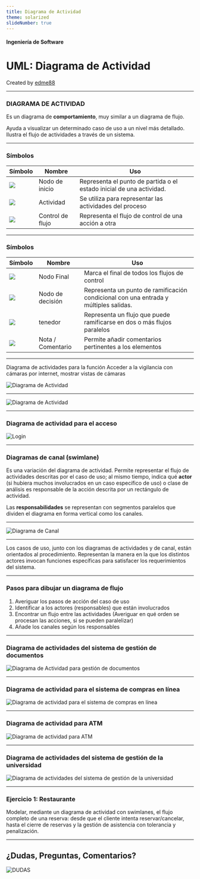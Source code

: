 ```yaml
---
title: Diagrama de Actividad
theme: solarized
slideNumber: true
---
```


#### Ingeniería de Software
# UML: Diagrama de Actividad
Created by <i class="fab fa-telegram"></i>
[edme88]("https://t.me/edme88")

---
### DIAGRAMA DE ACTIVIDAD

Es un diagrama de **comportamiento**, muy similar a un diagrama de flujo.

Ayuda a visualizar un determinado caso de uso a un nivel más detallado. Ilustra el flujo de actividades  a través de un sistema.

---

<!-- .slide: style="font-size: 0.70em" -->

### Símbolos

<table>
<thead>
    <tr>
        <th>Símbolo</th>
        <th>Nombre</th>
        <th>Uso</th>
    </tr>
</thead>
<tbody>
    <tr>
        <td><img src="images/unidad5/actividad/Start.png"></td>
        <td>Nodo de inicio</td>
        <td>Representa el punto de partida o el estado inicial de una actividad.</td>
    </tr>
    <tr>
        <td><img src="images/unidad5/actividad/Activity.png"></td>
        <td>Actividad</td>
        <td>Se utiliza para representar las actividades del proceso</td>
    </tr>
    <tr>
        <td><img src="images/unidad5/actividad/Control-flow.png"></td>
        <td>Control de flujo</td>
        <td>Representa el flujo de control de una acción a otra</td>
    </tr>
</tbody>
</table>

---

<!-- .slide: style="font-size: 0.70em" -->

### Símbolos

<table>
<thead>
    <tr>
        <th>Símbolo</th>
        <th>Nombre</th>
        <th>Uso</th>
    </tr>
</thead>
<tbody>
    <tr>
        <td><img src="images/unidad5/actividad/Final-node.png"></td>
        <td>Nodo Final</td>
        <td>Marca el final de todos los flujos de control</td>
    </tr>
    <tr>
        <td><img src="images/unidad5/actividad/Decision-node-and-merge-node.png"></td>
        <td>Nodo de decisión</td>
        <td>Representa un punto de ramificación condicional con una entrada y múltiples salidas.</td>
    </tr>
    <tr>
        <td><img src="images/unidad5/actividad/Fork.png"></td>
        <td>tenedor</td>
        <td>Representa un flujo que puede ramificarse en dos o más flujos paralelos</td>
    </tr>
    <tr>
        <td><img src="images/unidad5/actividad/Note-or-comment.png"></td>
        <td>Nota / Comentario </td>
        <td>Permite añadir comentarios pertinentes a los elementos</td>
    </tr>
</tbody>
</table>

---

Diagrama de actividades para la función Acceder a la vigilancia con cámaras por 
internet, mostrar vistas de cámaras

![Diagrama de Actividad](images/unidad5/diagrama-actividad2.png)

---

![Diagrama de Actividad](images/unidad5/planeacion-proyecto.png)

---

### Diagrama de actividad para el acceso

![Login](images/unidad5/actividad/New-Activity-Diagram-for-Login.png)

---

### Diagramas de canal (swimlane)

Es una variación del diagrama de actividad. Permite representar el flujo de actividades descritas por el caso de uso; al mismo tiempo, indica qué **actor** (si hubiera muchos involucrados en un caso específico de uso) o clase de análisis es responsable de la acción descrita por un rectángulo de actividad. 

Las **responsabilidades** se representan con segmentos paralelos que dividen el diagrama en 
forma vertical como los canales.

---

![Diagrama de Canal](images/unidad5/diagrama-canal.png)

---

Los casos de uso, junto con los diagramas de actividades y de canal, están orientados al 
procedimiento. Representan la manera en la que los distintos actores invocan funciones específicas para satisfacer los requerimientos del sistema.

---

### Pasos para dibujar un diagrama de flujo

1. Averiguar los pasos de acción del caso de uso
2. Identificar a los actores (responsables) que están involucrados
3. Encontrar un flujo entre las actividades (Averiguar en qué orden se procesan las acciones, si se pueden paralelizar)
4. Añade los canales según los responsables

---

### Diagrama de actividades del sistema de gestión de documentos

![Diagrama de Actividad para gestión de documentos](images/unidad5/actividad/Activity-Diagram-for-Document-Management-System.png)

---

### Diagrama de actividad para el sistema de compras en línea

![Diagrama de actividad para el sistema de compras en línea](images/unidad5/actividad/New-Online-Shopping-System.png)

---

### Diagrama de actividad para ATM

![Diagrama de actividad para ATM](images/unidad5/actividad/New-ATM-Activity-Diagram-e1660549830558.png)

---

### Diagrama de actividades del sistema de gestión de la universidad

![Diagrama de actividades del sistema de gestión de la universidad](images/unidad5/actividad/New-College-Management.png)

---

### Ejercicio 1: Restaurante

Modelar, mediante un diagrama de actividad con swimlanes, el flujo completo de una reserva: desde que el cliente intenta reservar/cancelar, hasta el cierre de reservas y la gestión de asistencia con tolerancia y penalización.

---
## ¿Dudas, Preguntas, Comentarios?
![DUDAS](images/pregunta.gif)

<!--https://es.venngage.com/blog/diagrama-de-actividades/-->